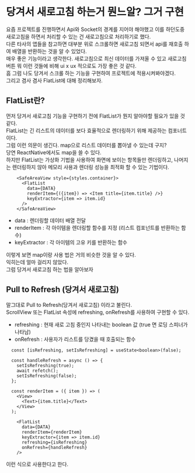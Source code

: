 # 당겨서 새로고침 하는거 뭔느알? 그거 구현

요즘 프로젝트를 진행하면서 Api와 Socket의 경계를 지어야 해야했고 이를 하던도중  
새로고침을 하면서 처리할 수 있는 건 새로고침으로 처리하기로 했다.  
다른 타사의 앱들을 참고하면 대부분 위로 스크롤하면 새로고침 되면서 api를 재호출 하여 배열을 반환하는 것을 알 수 있었다.  
매우 좋은 기능이라고 생각한다. 새로고침으로 최신 데이터를 가져올 수 있고 새로고침 버튼 뭐 이런 것들에 비해 ui x ux 적으로도 가장 좋은 것 같다.  
흠 그럼 나도 당겨서 스크롤 하는 기능을 구현하여 프로젝트에 적용시켜봐야겠다.  
그리고 겸사 겸사 FlatList에 대해 정리해보자.

## FlatList란?
먼저 당겨서 새로고침 기능을 구현하기 전에 FlatList가 뭔지 알아야할 필요가 있을 것 같다.  
FlatList는 긴 리스트의 데이터를 보다 효율적으로 렌더링하기 위해 제공하는 컴포너트이다.  
그럼 이런 의문이 생긴다. map으로 리스트 데이터를 뽑아낼 수 있는데 구지?  
당연 ReactNative에서도 map을 쓸 수 있다.  
하지만 FlatList는 가상화 기법을 사용하여 화면에 보이는 항목들만 렌더링하고, 나머지는 렌더링하지 않아 메모리 사용과 렌더링 성능을 최적화 할 수 있는 기법이다.  

```tsx
    <SafeAreaView style={styles.container}>
      <FlatList
        data={DATA}
        renderItem={({item}) => <Item title={item.title} />}
        keyExtractor={item => item.id}
      />
    </SafeAreaView>
```
- data : 렌더링할 데이터 배열 전달
- renderItem : 각 아이템을 렌더링할 함수를 지정 (리스트 컴포넌트를 반환하는 함수)
- keyExtractor : 각 아이템의 고유 키를 반환하는 함수  

이렇게 보면 map이랑 사용 법은 거의 비슷한 것을 알 수 있다.  
익히는데 얼마 걸리지 않았다.  
그럼 당겨서 새로고침 하는 법을 알아보자  

## Pull to Refresh (당겨서 새로고침)
말그대로 Pull to Refresh(당겨서 새로고침) 이라고 불린다.  
ScrollView 또는 FlatList 속성에 refreshing, onRefresh를 사용하여 구현할 수 있다.
- refreshing : 현재 새로 고침 중인지 나타내는 boolean 값 (true 면 로딩 스피너가 나타남)
- onRefresh : 사용자가 리스트를 당겼을 때 호출되는 함수

```tsx
  const [isRefreshing, setIsRefreshing] = useState<boolean>(false);
  
  const handleRefresh = async () => {
    setIsRefreshing(true);
    await refetch();
    setIsRefreshing(false);
  };
  
  const renderItem = ({ item }) => (
    <View>
      <Text>{item.title}</Text>
    </View>
  );

    <FlatList
      data={DATA}
      renderItem={renderItem}
      keyExtractor={item => item.id}
      refreshing={isRefreshing}
      onRefresh={handleRefresh}
    />
```
이런 식으로 사용한다고 한다.
